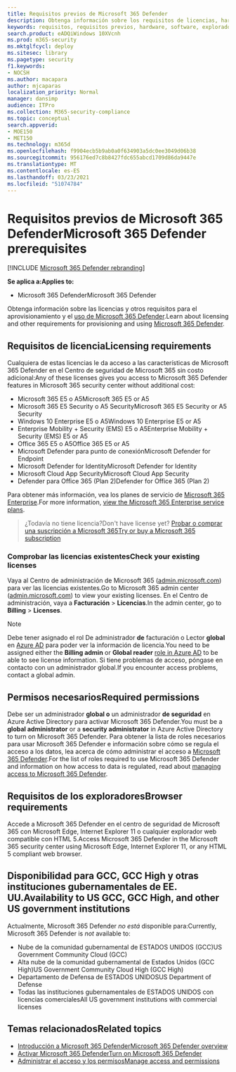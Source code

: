 ```yaml
---
title: Requisitos previos de Microsoft 365 Defender
description: Obtenga información sobre los requisitos de licencias, hardware y software y otras opciones de configuración para Microsoft 365 Defender
keywords: requisitos, requisitos previos, hardware, software, explorador, MTP, M365, licencia, E5, A5, EMS, compra
search.product: eADQiWindows 10XVcnh
ms.prod: m365-security
ms.mktglfcycl: deploy
ms.sitesec: library
ms.pagetype: security
f1.keywords:
- NOCSH
ms.author: macapara
author: mjcaparas
localization_priority: Normal
manager: dansimp
audience: ITPro
ms.collection: M365-security-compliance
ms.topic: conceptual
search.appverid:
- MOE150
- MET150
ms.technology: m365d
ms.openlocfilehash: f9904ecb5b9ab0a0f634903a5dc0ee3049d06b38
ms.sourcegitcommit: 956176ed7c8b8427fdc655abcd1709d86da9447e
ms.translationtype: MT
ms.contentlocale: es-ES
ms.lasthandoff: 03/23/2021
ms.locfileid: "51074784"
---
```

# <a name="microsoft-365-defender-prerequisites"></a><span data-ttu-id="41d77-104">Requisitos previos de Microsoft 365 Defender</span><span class="sxs-lookup"><span data-stu-id="41d77-104">Microsoft 365 Defender prerequisites</span></span>

[!INCLUDE [Microsoft 365 Defender rebranding](../includes/microsoft-defender.md)]


<span data-ttu-id="41d77-105">**Se aplica a:**</span><span class="sxs-lookup"><span data-stu-id="41d77-105">**Applies to:**</span></span>
- <span data-ttu-id="41d77-106">Microsoft 365 Defender</span><span class="sxs-lookup"><span data-stu-id="41d77-106">Microsoft 365 Defender</span></span>

<span data-ttu-id="41d77-107">Obtenga información sobre las licencias y otros requisitos para el aprovisionamiento y el [uso de Microsoft 365 Defender](microsoft-365-defender.md).</span><span class="sxs-lookup"><span data-stu-id="41d77-107">Learn about licensing and other requirements for provisioning and using [Microsoft 365 Defender](microsoft-365-defender.md).</span></span>

## <a name="licensing-requirements"></a><span data-ttu-id="41d77-108">Requisitos de licencia</span><span class="sxs-lookup"><span data-stu-id="41d77-108">Licensing requirements</span></span>
<span data-ttu-id="41d77-109">Cualquiera de estas licencias le da acceso a las características de Microsoft 365 Defender en el Centro de seguridad de Microsoft 365 sin costo adicional:</span><span class="sxs-lookup"><span data-stu-id="41d77-109">Any of these licenses gives you access to Microsoft 365 Defender features in Microsoft 365 security center without additional cost:</span></span>

- <span data-ttu-id="41d77-110">Microsoft 365 E5 o A5</span><span class="sxs-lookup"><span data-stu-id="41d77-110">Microsoft 365 E5 or A5</span></span>
- <span data-ttu-id="41d77-111">Microsoft 365 E5 Security o A5 Security</span><span class="sxs-lookup"><span data-stu-id="41d77-111">Microsoft 365 E5 Security or A5 Security</span></span>
- <span data-ttu-id="41d77-112">Windows 10 Enterprise E5 o A5</span><span class="sxs-lookup"><span data-stu-id="41d77-112">Windows 10 Enterprise E5 or A5</span></span>
- <span data-ttu-id="41d77-113">Enterprise Mobility + Security (EMS) E5 o A5</span><span class="sxs-lookup"><span data-stu-id="41d77-113">Enterprise Mobility + Security (EMS) E5 or A5</span></span> 
- <span data-ttu-id="41d77-114">Office 365 E5 o A5</span><span class="sxs-lookup"><span data-stu-id="41d77-114">Office 365 E5 or A5</span></span>
- <span data-ttu-id="41d77-115">Microsoft Defender para punto de conexión</span><span class="sxs-lookup"><span data-stu-id="41d77-115">Microsoft Defender for Endpoint</span></span>
- <span data-ttu-id="41d77-116">Microsoft Defender for Identity</span><span class="sxs-lookup"><span data-stu-id="41d77-116">Microsoft Defender for Identity</span></span> 
- <span data-ttu-id="41d77-117">Microsoft Cloud App Security</span><span class="sxs-lookup"><span data-stu-id="41d77-117">Microsoft Cloud App Security</span></span>
- <span data-ttu-id="41d77-118">Defender para Office 365 (Plan 2)</span><span class="sxs-lookup"><span data-stu-id="41d77-118">Defender for Office 365 (Plan 2)</span></span>

<span data-ttu-id="41d77-119">Para obtener más información, vea los planes de servicio de [Microsoft 365 Enterprise](https://www.microsoft.com/licensing/product-licensing/microsoft-365-enterprise).</span><span class="sxs-lookup"><span data-stu-id="41d77-119">For more information, [view the Microsoft 365 Enterprise service plans](https://www.microsoft.com/licensing/product-licensing/microsoft-365-enterprise).</span></span>

> <span data-ttu-id="41d77-120">¿Todavía no tiene licencia?</span><span class="sxs-lookup"><span data-stu-id="41d77-120">Don't have license yet?</span></span> [<span data-ttu-id="41d77-121">Probar o comprar una suscripción a Microsoft 365</span><span class="sxs-lookup"><span data-stu-id="41d77-121">Try or buy a Microsoft 365 subscription</span></span>](../../commerce/try-or-buy-microsoft-365.md?view=o365-worldwide)

### <a name="check-your-existing--licenses"></a><span data-ttu-id="41d77-122">Comprobar las licencias existentes</span><span class="sxs-lookup"><span data-stu-id="41d77-122">Check your existing  licenses</span></span>
<span data-ttu-id="41d77-123">Vaya al Centro de administración de Microsoft 365 ([admin.microsoft.com](https://admin.microsoft.com/)) para ver las licencias existentes.</span><span class="sxs-lookup"><span data-stu-id="41d77-123">Go to Microsoft 365 admin center ([admin.microsoft.com](https://admin.microsoft.com/)) to view your existing licenses.</span></span> <span data-ttu-id="41d77-124">En el Centro de administración, vaya a **Facturación** > **Licencias**.</span><span class="sxs-lookup"><span data-stu-id="41d77-124">In the admin center, go to **Billing** > **Licenses**.</span></span>

>[!NOTE]
> <span data-ttu-id="41d77-125">Debe tener asignado el rol De administrador **de** facturación o Lector **global** en [Azure AD](/azure/active-directory/users-groups-roles/directory-assign-admin-roles#available-roles) para poder ver la información de licencia.</span><span class="sxs-lookup"><span data-stu-id="41d77-125">You need to be assigned either the **Billing admin** or **Global reader** [role in Azure AD](/azure/active-directory/users-groups-roles/directory-assign-admin-roles#available-roles) to be able to see license information.</span></span> <span data-ttu-id="41d77-126">Si tiene problemas de acceso, póngase en contacto con un administrador global.</span><span class="sxs-lookup"><span data-stu-id="41d77-126">If you encounter access problems, contact a global admin.</span></span>

## <a name="required-permissions"></a><span data-ttu-id="41d77-127">Permisos necesarios</span><span class="sxs-lookup"><span data-stu-id="41d77-127">Required permissions</span></span>
<span data-ttu-id="41d77-128">Debe ser un administrador **global o** un administrador **de seguridad** en Azure Active Directory para activar Microsoft 365 Defender.</span><span class="sxs-lookup"><span data-stu-id="41d77-128">You must be a **global administrator** or a **security administrator** in Azure Active Directory to turn on Microsoft 365 Defender.</span></span> <span data-ttu-id="41d77-129">Para obtener la lista de roles necesarios para usar Microsoft 365 Defender e información sobre cómo se regula el acceso a los datos, lea acerca de cómo administrar el acceso a [Microsoft 365 Defender](m365d-permissions.md).</span><span class="sxs-lookup"><span data-stu-id="41d77-129">For the list of roles required to use Microsoft 365 Defender and information on how access to data is regulated, read about [managing access to Microsoft 365 Defender](m365d-permissions.md).</span></span>

## <a name="browser-requirements"></a><span data-ttu-id="41d77-130">Requisitos de los exploradores</span><span class="sxs-lookup"><span data-stu-id="41d77-130">Browser requirements</span></span>
<span data-ttu-id="41d77-131">Accede a Microsoft 365 Defender en el centro de seguridad de Microsoft 365 con Microsoft Edge, Internet Explorer 11 o cualquier explorador web compatible con HTML 5.</span><span class="sxs-lookup"><span data-stu-id="41d77-131">Access Microsoft 365 Defender in the Microsoft 365 security center using Microsoft Edge, Internet Explorer 11, or any HTML 5 compliant web browser.</span></span>

## <a name="availability-to-us-gcc-gcc-high-and-other-us-government-institutions"></a><span data-ttu-id="41d77-132">Disponibilidad para GCC, GCC High y otras instituciones gubernamentales de EE. UU.</span><span class="sxs-lookup"><span data-stu-id="41d77-132">Availability to US GCC, GCC High, and other US government institutions</span></span>
<span data-ttu-id="41d77-133">Actualmente, Microsoft 365 Defender *no está* disponible para:</span><span class="sxs-lookup"><span data-stu-id="41d77-133">Currently, Microsoft 365 Defender is *not* available to:</span></span>
- <span data-ttu-id="41d77-134">Nube de la comunidad gubernamental de ESTADOS UNIDOS (GCC)</span><span class="sxs-lookup"><span data-stu-id="41d77-134">US Government Community Cloud (GCC)</span></span>
- <span data-ttu-id="41d77-135">Alta nube de la comunidad gubernamental de Estados Unidos (GCC High)</span><span class="sxs-lookup"><span data-stu-id="41d77-135">US Government Community Cloud High (GCC High)</span></span>
- <span data-ttu-id="41d77-136">Departamento de Defensa de ESTADOS UNIDOS</span><span class="sxs-lookup"><span data-stu-id="41d77-136">US Department of Defense</span></span>
- <span data-ttu-id="41d77-137">Todas las instituciones gubernamentales de ESTADOS UNIDOS con licencias comerciales</span><span class="sxs-lookup"><span data-stu-id="41d77-137">All US government institutions with commercial licenses</span></span>

## <a name="related-topics"></a><span data-ttu-id="41d77-138">Temas relacionados</span><span class="sxs-lookup"><span data-stu-id="41d77-138">Related topics</span></span>
- [<span data-ttu-id="41d77-139">Introducción a Microsoft 365 Defender</span><span class="sxs-lookup"><span data-stu-id="41d77-139">Microsoft 365 Defender overview</span></span>](microsoft-365-defender.md)
- [<span data-ttu-id="41d77-140">Activar Microsoft 365 Defender</span><span class="sxs-lookup"><span data-stu-id="41d77-140">Turn on Microsoft 365 Defender</span></span>](m365d-enable.md)
- [<span data-ttu-id="41d77-141">Administrar el acceso y los permisos</span><span class="sxs-lookup"><span data-stu-id="41d77-141">Manage access and permissions</span></span>](m365d-permissions.md)
